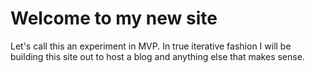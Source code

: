 <!--
template = page
title = Home
-->

# Welcome to my new site

Let's call this an experiment in MVP. In true iterative fashion I will be building this site out to host a blog and anything else that makes sense.


